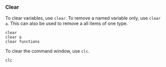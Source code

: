 ### Clear ###

To clear variables, use `clear`.  To remove a named variable only, use `clear a`.  This can also be used to remove a all items of one type.
```
clear
clear a
clear functions
```

To clear the command window, use `clc`.
```
clc
```

